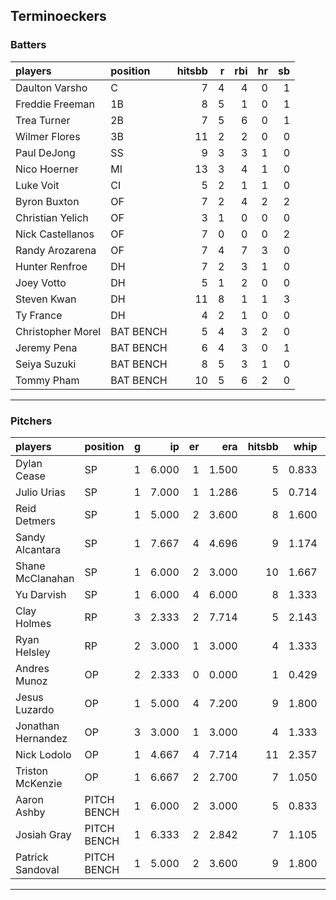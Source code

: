 ## Terminoeckers

### Batters

 
|players           |position  | hitsbb|  r| rbi| hr| sb| 
|:-----------------|:---------|------:|--:|---:|--:|--:| 
|Daulton Varsho    |C         |      7|  4|   4|  0|  1| 
|Freddie Freeman   |1B        |      8|  5|   1|  0|  1| 
|Trea Turner       |2B        |      7|  5|   6|  0|  1| 
|Wilmer Flores     |3B        |     11|  2|   2|  0|  0| 
|Paul DeJong       |SS        |      9|  3|   3|  1|  0| 
|Nico Hoerner      |MI        |     13|  3|   4|  1|  0| 
|Luke Voit         |CI        |      5|  2|   1|  1|  0| 
|Byron Buxton      |OF        |      7|  2|   4|  2|  2| 
|Christian Yelich  |OF        |      3|  1|   0|  0|  0| 
|Nick Castellanos  |OF        |      7|  0|   0|  0|  2| 
|Randy Arozarena   |OF        |      7|  4|   7|  3|  0| 
|Hunter Renfroe    |DH        |      7|  2|   3|  1|  0| 
|Joey Votto        |DH        |      5|  1|   2|  0|  0| 
|Steven Kwan       |DH        |     11|  8|   1|  1|  3| 
|Ty France         |DH        |      4|  2|   1|  0|  0| 
|Christopher Morel |BAT BENCH |      5|  4|   3|  2|  0| 
|Jeremy Pena       |BAT BENCH |      6|  4|   3|  0|  1| 
|Seiya Suzuki      |BAT BENCH |      8|  5|   3|  1|  0| 
|Tommy Pham        |BAT BENCH |     10|  5|   6|  2|  0| 


* * *

### Pitchers

 
|players            |position    |  g|    ip| er|   era| hitsbb|  whip| so|  w| sv| 
|:------------------|:-----------|--:|-----:|--:|-----:|------:|-----:|--:|--:|--:| 
|Dylan Cease        |SP          |  1| 6.000|  1| 1.500|      5| 0.833|  8|  0|  0| 
|Julio Urias        |SP          |  1| 7.000|  1| 1.286|      5| 0.714|  8|  1|  0| 
|Reid Detmers       |SP          |  1| 5.000|  2| 3.600|      8| 1.600|  9|  0|  0| 
|Sandy Alcantara    |SP          |  1| 7.667|  4| 4.696|      9| 1.174|  4|  0|  0| 
|Shane McClanahan   |SP          |  1| 6.000|  2| 3.000|     10| 1.667|  4|  1|  0| 
|Yu Darvish         |SP          |  1| 6.000|  4| 6.000|      8| 1.333|  9|  0|  0| 
|Clay Holmes        |RP          |  3| 2.333|  2| 7.714|      5| 2.143|  1|  0|  0| 
|Ryan Helsley       |RP          |  2| 3.000|  1| 3.000|      4| 1.333|  4|  0|  1| 
|Andres Munoz       |OP          |  2| 2.333|  0| 0.000|      1| 0.429|  5|  0|  0| 
|Jesus Luzardo      |OP          |  1| 5.000|  4| 7.200|      9| 1.800|  6|  0|  0| 
|Jonathan Hernandez |OP          |  3| 3.000|  1| 3.000|      4| 1.333|  2|  0|  1| 
|Nick Lodolo        |OP          |  1| 4.667|  4| 7.714|     11| 2.357|  6|  0|  0| 
|Triston McKenzie   |OP          |  1| 6.667|  2| 2.700|      7| 1.050|  3|  0|  0| 
|Aaron Ashby        |PITCH BENCH |  1| 6.000|  2| 3.000|      5| 0.833|  5|  0|  0| 
|Josiah Gray        |PITCH BENCH |  1| 6.333|  2| 2.842|      7| 1.105|  5|  0|  0| 
|Patrick Sandoval   |PITCH BENCH |  1| 5.000|  2| 3.600|      9| 1.800|  4|  0|  0| 


* * *


